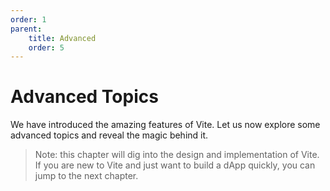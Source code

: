 ```yaml
---
order: 1
parent:
    title: Advanced
    order: 5
---
```


# Advanced Topics

We have introduced the amazing features of Vite. Let us now explore some advanced topics and reveal the magic behind it.

> Note: this chapter will dig into the design and implementation of Vite. If you are new to Vite and just want to build a dApp quickly, you can jump to the next chapter. 

